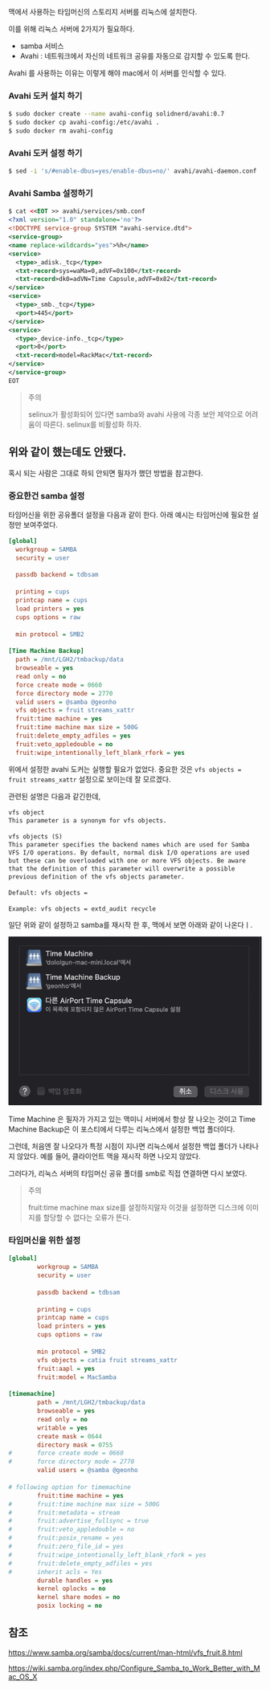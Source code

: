 맥에서 사용하는 타임머신의 스토리지 서버를 리눅스에 설치한다.

이를 위해 리눅스 서버에 2가지가 필요하다. 

* samba 서비스
* Avahi : 네트워크에서 자신의 네트워크 공유를 자동으로 감지할 수 있도록 한다.

Avahi 를 사용하는 이유는 이렇게 해야 mac에서 이 서버를 인식할 수 있다. 

 ### Avahi 도커 설치 하기

```bash
$ sudo docker create --name avahi-config solidnerd/avahi:0.7
$ sudo docker cp avahi-config:/etc/avahi .
$ sudo docker rm avahi-config
```

### Avahi 도커 설정 하기

```bash
$ sed -i 's/#enable-dbus=yes/enable-dbus=no/' avahi/avahi-daemon.conf
```

### Avahi Samba 설정하기

```xml
$ cat <<EOT >> avahi/services/smb.conf
<?xml version="1.0" standalone='no'?>
<!DOCTYPE service-group SYSTEM "avahi-service.dtd">
<service-group>
<name replace-wildcards="yes">%h</name>
<service>
  <type>_adisk._tcp</type>
  <txt-record>sys=waMa=0,adVF=0x100</txt-record>
  <txt-record>dk0=adVN=Time Capsule,adVF=0x82</txt-record>
</service>
<service>
  <type>_smb._tcp</type>
  <port>445</port>
</service>
<service>
  <type>_device-info._tcp</type>
  <port>0</port>
  <txt-record>model=RackMac</txt-record>
</service>
</service-group>
EOT
```

>주의
>
>selinux가 활성화되어 있다면 samba와 avahi 사용에 각종 보안 제약으로 어려움이 따른다. selinux를 비활성화 하자. 

## 위와 같이 했는데도 안됐다.

혹시 되는 사람은 그대로 하되 안되면 필자가 했던 방법을 참고한다.

### 중요한건 samba 설정

타임머신을 위한 공유폴더 설정을 다음과 같이 한다. 아래 예시는 타임머신에 필요한 설정만 보여주었다.

```ini
[global]
  workgroup = SAMBA
  security = user

  passdb backend = tdbsam

  printing = cups
  printcap name = cups
  load printers = yes
  cups options = raw

  min protocol = SMB2

[Time Machine Backup]
  path = /mnt/LGH2/tmbackup/data
  browseable = yes
  read only = no
  force create mode = 0660
  force directory mode = 2770
  valid users = @samba @geonho
  vfs objects = fruit streams_xattr
  fruit:time machine = yes
  fruit:time machine max size = 500G
  fruit:delete_empty_adfiles = yes
  fruit:veto_appledouble = no
  fruit:wipe_intentionally_left_blank_rfork = yes
```

위에서 설정한 avahi 도커는 실행할 필요가 없었다. 중요한 것은 `vfs objects = fruit streams_xattr` 설정으로 보이는데 잘 모르겠다.

관련된 설명은 다음과 같긴한데,

```
vfs object
This parameter is a synonym for vfs objects.

vfs objects (S)
This parameter specifies the backend names which are used for Samba VFS I/O operations. By default, normal disk I/O operations are used but these can be overloaded with one or more VFS objects. Be aware that the definition of this parameter will overwrite a possible previous definition of the vfs objects parameter.

Default: vfs objects =

Example: vfs objects = extd_audit recycle
```

일단 위와 같이 설정하고 samba를 재시작 한 후, 맥에서 보면 아래와 같이 나온다ㅣ. 

![image-20210301002737430](../../assets/images/post/macos/image-20210301002737430.png)

Time Machine 은 필자가 가지고 있는 맥미니 서버에서 항상 잘 나오는 것이고 Time Machine Backup은 이 포스티에서 다루는 리눅스에서 설정한 백업 폴더이다. 

그런데, 처음엔 잘 나오다가 특정 시점이 지나면 리눅스에서 설정한 백업 폴더가 나타나지 않았다. 예를 들어, 클라이언트 맥을 재시작 하면 나오지 않았다. 

그러다가, 리눅스 서버의 타임머신 공유 폴더를 smb로 직접 연결하면 다시 보였다.

> 주의
>
> fruit:time machine max size를 설정하지말자 이것을 설정하면 디스크에 이미지를 할당할 수 없다는 오류가 뜬다.

### 타임머신을 위한 설정

```ini
[global]
        workgroup = SAMBA
        security = user

        passdb backend = tdbsam

        printing = cups
        printcap name = cups
        load printers = yes
        cups options = raw

        min protocol = SMB2
        vfs objects = catia fruit streams_xattr
        fruit:aapl = yes
        fruit:model = MacSamba

[timemachine]
        path = /mnt/LGH2/tmbackup/data
        browseable = yes
        read only = no
        writable = yes
        create mask = 0644
        directory mask = 0755
#       force create mode = 0660
#       force directory mode = 2770
        valid users = @samba @geonho

# following option for timemachine
        fruit:time machine = yes
#       fruit:time machine max size = 500G
#       fruit:metadata = stream
#       fruit:advertise_fullsync = true
#       fruit:veto_appledouble = no
#       fruit:posix_rename = yes
#       fruit:zero_file_id = yes
#       fruit:wipe_intentionally_left_blank_rfork = yes
#       fruit:delete_empty_adfiles = yes
#       inherit acls = Yes
        durable handles = yes
        kernel oplocks = no
        kernel share modes = no
        posix locking = no
```



## 참조

https://www.samba.org/samba/docs/current/man-html/vfs_fruit.8.html

https://wiki.samba.org/index.php/Configure_Samba_to_Work_Better_with_Mac_OS_X
